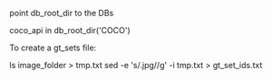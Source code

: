 


point db_root_dir to the DBs

coco_api in db_root_dir('COCO')


To create a gt_sets file:


ls image_folder > tmp.txt
sed -e 's/.jpg//g' -i tmp.txt > gt_set_ids.txt
